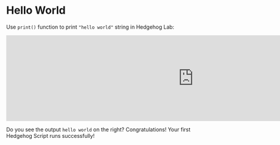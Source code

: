 # Hello World

Use `print()` function to print `"hello world"` string in Hedgehog Lab:

<iframe src="https://hedgehog-lab.github.io/?code=print('hello%20world')%3B&auto_run=true" allowfullscreen width="1000" height="230" frameborder="no" border="0" marginwidth="0" marginheight="0"></iframe>

Do you see the output `hello world` on the right? Congratulations! Your first Hedgehog Script runs successfully!
